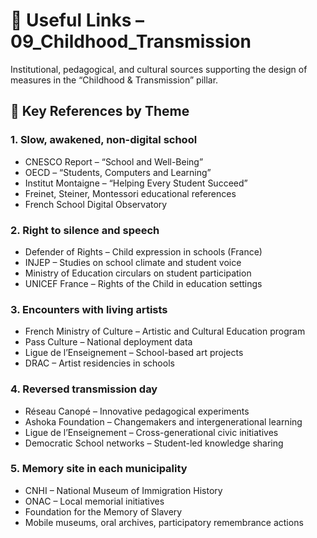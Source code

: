 # 🔗 Useful Links – 09_Childhood_Transmission

Institutional, pedagogical, and cultural sources supporting the design of measures in the “Childhood & Transmission” pillar.

## 📘 Key References by Theme

### 1. Slow, awakened, non-digital school
- CNESCO Report – “School and Well-Being”  
- OECD – “Students, Computers and Learning”  
- Institut Montaigne – “Helping Every Student Succeed”  
- Freinet, Steiner, Montessori educational references  
- French School Digital Observatory

### 2. Right to silence and speech
- Defender of Rights – Child expression in schools (France)  
- INJEP – Studies on school climate and student voice  
- Ministry of Education circulars on student participation  
- UNICEF France – Rights of the Child in education settings

### 3. Encounters with living artists
- French Ministry of Culture – Artistic and Cultural Education program  
- Pass Culture – National deployment data  
- Ligue de l’Enseignement – School-based art projects  
- DRAC – Artist residencies in schools

### 4. Reversed transmission day
- Réseau Canopé – Innovative pedagogical experiments  
- Ashoka Foundation – Changemakers and intergenerational learning  
- Ligue de l’Enseignement – Cross-generational civic initiatives  
- Democratic School networks – Student-led knowledge sharing

### 5. Memory site in each municipality
- CNHI – National Museum of Immigration History  
- ONAC – Local memorial initiatives  
- Foundation for the Memory of Slavery  
- Mobile museums, oral archives, participatory remembrance actions
